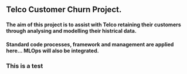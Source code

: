 ## Telco Customer Churn Project.

#### The aim of this project is to assist with Telco retaining their customers through analysing and modelling their histrical data.

#### Standard code processes, framework and management are applied here... MLOps will also be integrated. 

### This is a test